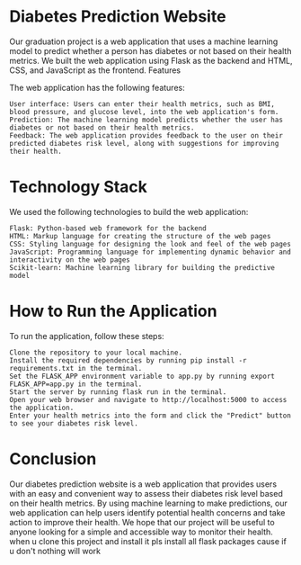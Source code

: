 

# Diabetes Prediction Website

Our  graduation project is a web application that uses a machine learning model to predict whether a person has diabetes or not based on their health metrics. We built the web application using Flask as the backend and HTML, CSS, and JavaScript as the frontend.
Features

The web application has the following features:

    User interface: Users can enter their health metrics, such as BMI, blood pressure, and glucose level, into the web application's form.
    Prediction: The machine learning model predicts whether the user has diabetes or not based on their health metrics.
    Feedback: The web application provides feedback to the user on their predicted diabetes risk level, along with suggestions for improving their health.

# Technology Stack

We used the following technologies to build the web application:

    Flask: Python-based web framework for the backend
    HTML: Markup language for creating the structure of the web pages
    CSS: Styling language for designing the look and feel of the web pages
    JavaScript: Programming language for implementing dynamic behavior and interactivity on the web pages
    Scikit-learn: Machine learning library for building the predictive model

# How to Run the Application

To run the application, follow these steps:

    Clone the repository to your local machine.
    Install the required dependencies by running pip install -r requirements.txt in the terminal.
    Set the FLASK_APP environment variable to app.py by running export FLASK_APP=app.py in the terminal.
    Start the server by running flask run in the terminal.
    Open your web browser and navigate to http://localhost:5000 to access the application.
    Enter your health metrics into the form and click the "Predict" button to see your diabetes risk level.

# Conclusion

Our diabetes prediction website is a web application that provides users with an easy and convenient way to assess their diabetes risk level based on their health metrics. By using machine learning to make predictions, our web application can help users identify potential health concerns and take action to improve their health. We hope that our project will be useful to anyone looking for a simple and accessible way to monitor their health.
when u clone this project and install it pls install all flask packages cause  if u don't nothing will work 
